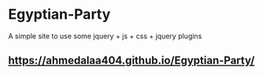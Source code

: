# Egyptian-Party
A simple site to use some jquery + js + css + jquery plugins

## https://ahmedalaa404.github.io/Egyptian-Party/
